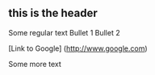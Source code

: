## this is the header

Some regular text
Bullet 1
Bullet 2

[Link to Google] (http://www.google.com)

Some more text

